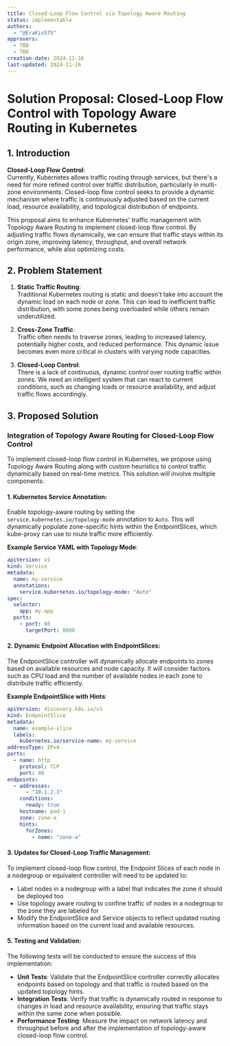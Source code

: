 ```yaml
---
title: Closed-Loop Flow Control via Topology Aware Routing
status: implementable
authors:
  - "@EraKin575"
approvers:
  - TBD
  - TBD
creation-date: 2024-11-16
last-updated: 2024-11-16
---
```


# Solution Proposal: Closed-Loop Flow Control with Topology Aware Routing in Kubernetes

## 1. Introduction

**Closed-Loop Flow Control**:  
Currently, Kubernetes allows traffic routing through services, but there's a need for more refined control over traffic distribution, particularly in multi-zone environments. Closed-loop flow control seeks to provide a dynamic mechanism where traffic is continuously adjusted based on the current load, resource availability, and topological distribution of endpoints.

This proposal aims to enhance Kubernetes' traffic management with Topology Aware Routing to implement closed-loop flow control. By adjusting traffic flows dynamically, we can ensure that traffic stays within its origin zone, improving latency, throughput, and overall network performance, while also optimizing costs.

## 2. Problem Statement

1. **Static Traffic Routing**:  
   Traditional Kubernetes routing is static and doesn't take into account the dynamic load on each node or zone. This can lead to inefficient traffic distribution, with some zones being overloaded while others remain underutilized.

2. **Cross-Zone Traffic**:  
   Traffic often needs to traverse zones, leading to increased latency, potentially higher costs, and reduced performance. This dynamic issue becomes even more critical in clusters with varying node capacities.

3. **Closed-Loop Control**:  
   There is a lack of continuous, dynamic control over routing traffic within zones. We need an intelligent system that can react to current conditions, such as changing loads or resource availability, and adjust traffic flows accordingly.

## 3. Proposed Solution

### Integration of Topology Aware Routing for Closed-Loop Flow Control

To implement closed-loop flow control in Kubernetes, we propose using Topology Aware Routing along with custom heuristics to control traffic dynamically based on real-time metrics. This solution will involve multiple components:

#### 1. **Kubernetes Service Annotation**:
Enable topology-aware routing by setting the `service.kubernetes.io/topology-mode` annotation to `Auto`. This will dynamically populate zone-specific hints within the EndpointSlices, which kube-proxy can use to route traffic more efficiently.

**Example Service YAML with Topology Mode**:

```yaml
apiVersion: v1
kind: Service
metadata:
  name: my-service
  annotations:
    service.kubernetes.io/topology-mode: "Auto"
spec:
  selector:
    app: my-app
  ports:
    - port: 80
      targetPort: 8080
```


#### 2. **Dynamic Endpoint Allocation with EndpointSlices**:
The EndpointSlice controller will dynamically allocate endpoints to zones based on available resources and node capacity. It will consider factors such as CPU load and the number of available nodes in each zone to distribute traffic efficiently.

**Example EndpointSlice with Hints**:
```yaml
apiVersion: discovery.k8s.io/v1
kind: EndpointSlice
metadata:
  name: example-slice
  labels:
    kubernetes.io/service-name: my-service
addressType: IPv4
ports:
  - name: http
    protocol: TCP
    port: 80
endpoints:
  - addresses:
      - "10.1.2.3"
    conditions:
      ready: true
    hostname: pod-1
    zone: zone-a
    hints:
      forZones:
        - name: "zone-a"
```

#### 3. **Updates for Closed-Loop Traffic Management**:
To implement closed-loop flow control, the Endpoint Slices of each node in a nodegroup or equivalent controller will need to be updated to:

- Label nodes in a nodegroup with a label that indicates the zone it should be deployed too
- Use topology aware routing to confine traffic of nodes in a nodegroup to the zone they are labeled for
- Modify the EndpointSlice and Service objects to reflect updated routing information based on the current load and available resources.

#### 5. **Testing and Validation**:
The following tests will be conducted to ensure the success of this implementation:

- **Unit Tests**: Validate that the EndpointSlice controller correctly allocates endpoints based on topology and that traffic is routed based on the updated topology hints.
- **Integration Tests**: Verify that traffic is dynamically routed in response to changes in load and resource availability, ensuring that traffic stays within the same zone when possible.
- **Performance Testing**: Measure the impact on network latency and throughput before and after the implementation of topology-aware closed-loop flow control.




